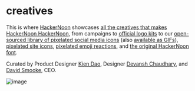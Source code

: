 # creatives

This is where [HackerNoon](https://hackernoon.com) showcases [all the creatives that makes HackerNoon HackerNoon](https://brand.hackernoon.com/), from campaigns to [official logo kits](https://brand.hackernoon.com/visual-assets/hackernoon-logos) to our [open-sourced library of pixelated social media icons](https://github.com/hackernoon/creatives/tree/Pixelated-Social-Media-Icons) (also [available as GIFs](https://hackernoon.com/pixelated-social-media-icon-gifs-facebook-twitter-linkedin-github-youtube-and-instagram-5kn3ad3)), [pixelated site icons](https://github.com/hackernoon/creatives/tree/Pixelated-Icons), [pixelated emoji reactions](https://github.com/hackernoon/creatives/tree/Pixelated-Emoji-Reactions), and [the original HackerNoon font](https://github.com/hackernoon/font). 

Curated by Product Designer [Kien Dao](https://hackernoon.com/u/kien), Designer [Devansh Chaudhary](https://hackernoon.com/u/rex12543),  and [David Smooke](https://hackernoon.com/u/David), CEO. 

![image](https://user-images.githubusercontent.com/49694303/161217300-18348245-a297-4039-8447-dab9ffc4bd33.png)
